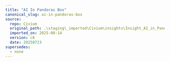 ```yaml
---
title: "AI In Pandoras Box"
canonical_slug: ai-in-pandoras-box
source:
  repo: Civium
  original_path: .\staging\_imported\Civium\insights\Insight_AI_in_Pandoras_Box_c6_20250723.md
  imported_on: 2025-08-14
  version: c6
  date: 20250723
supersedes:
  - none
---
```



